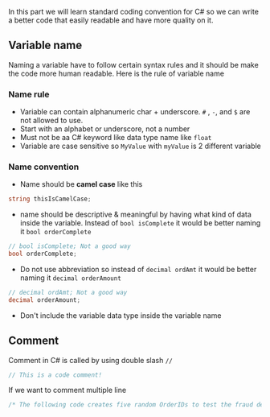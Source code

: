 In this part we will learn standard coding convention for C# so we can write a better code that easily readable and have more quality on it.

## Variable name
Naming a variable have to follow certain syntax rules and it should be make the code more human readable. Here is the rule of variable name
### Name rule
- Variable can contain alphanumeric char + underscore. `#` , `-`, and `$` are not allowed to use.
- Start with an alphabet or underscore, not a number
- Must not be aa C# keyword like data type name like `float`
- Variable are case sensitive so `MyValue` with `myValue` is 2 different variable
### Name convention
- Name should be **camel case** like this 
```C#
string thisIsCamelCase;
```
- name should be descriptive & meaningful by having what kind of data inside the variable. Instead of `bool isComplete` it would be better naming it `bool orderComplete`
```C#
// bool isComplete; Not a good way
bool orderComplete;
```
- Do not use abbreviation so instead of `decimal ordAmt` it would be better naming it `decimal orderAmount`
```C#
// decimal ordAmt; Not a good way
decimal orderAmount;
```
- Don't include the variable data type inside the variable name
## Comment
Comment in C# is called by using double slash `//`
```C#
// This is a code comment!
```
If we want to comment multiple line
```C#
/* The following code creates five random OrderIDs to test the fraud detection process. OrderIDs consist of a letter from A to E, and a three digit number. Ex. A123. */
```
